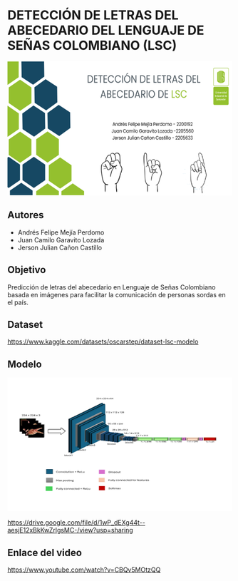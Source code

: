 # DETECCIÓN DE LETRAS DEL ABECEDARIO DEL LENGUAJE DE SEÑAS COLOMBIANO (LSC)
<img src="multimedia/Banner.png" width="800" height="300">

## Autores

 - Andrés Felipe Mejía Perdomo 
 - Juan Camilo Garavito Lozada 
 - Jerson Julian Cañon Castillo

## Objetivo
Predicción de letras del abecedario en Lenguaje de Señas Colombiano basada en imágenes para facilitar la comunicación de personas sordas en el país.

## Dataset 
https://www.kaggle.com/datasets/oscarstep/dataset-lsc-modelo


## Modelo

<img src="multimedia/Modelo.jpg" width="800" height="300">

<a href="https://drive.google.com/file/d/1wP_dEXg44t--aesjE12xBkKwZrlgsMC-/view?usp=sharing" target="_blank">https://drive.google.com/file/d/1wP_dEXg44t--aesjE12xBkKwZrlgsMC-/view?usp=sharing</a>

## Enlace del video

<a href="https://www.youtube.com/watch?v=CBQv5MOtzQQ" target="_blank">https://www.youtube.com/watch?v=CBQv5MOtzQQ</a>
